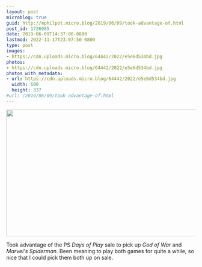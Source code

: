 ```yaml
---
layout: post
microblog: true
guid: http://mphilpot.micro.blog/2019/06/09/took-advantage-of.html
post_id: 1726985
date: 2019-06-09T14:37:00-0800
lastmod: 2022-11-17T23:07:50-0800
type: post
images:
- https://cdn.uploads.micro.blog/64442/2022/e5e6d534bd.jpg
photos:
- https://cdn.uploads.micro.blog/64442/2022/e5e6d534bd.jpg
photos_with_metadata:
- url: https://cdn.uploads.micro.blog/64442/2022/e5e6d534bd.jpg
  width: 600
  height: 337
#url: /2019/06/09/took-advantage-of.html
---
```

<img src="uploads/2022/e5e6d534bd.jpg" width="600" height="337" alt="">

Took advantage of the PS _Days of Play_ sale to pick up _God of War_ and _Marvel's Spiderman_. Been meaning to play both games for quite a while, so nice that I could pick them both up on sale.

